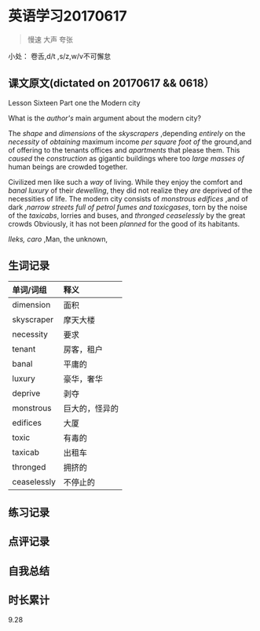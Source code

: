 # 英语学习20170617

> 慢速 大声 夸张

小处： 卷舌,d/t ,s/z,w/v不可懈怠

## 课文原文(dictated on 20170617 && 0618）

Lesson Sixteen  Part one the Modern city 

What is the _author's_ main argument about the modern city?


The _shape_ and _dimensions_ of the _skyscrapers_ ,depending _entirely_ on the _necessity_ of _obtaining_  maximum income _per square_  _foot of_ the ground,and of offering to the tenants offices and _apartments_ that please them.
This _caused_ the _construction_ as gigantic buildings where too _large masses of_  human beings are crowded together.

Civilized men like such a _way_ of living.
While they enjoy the comfort and _banal_ _luxury_ of their _dewelling_, they did not realize they _are_ deprived of the necessities  of life.
The modern city consists of _monstrous edifices_ ,and of dark ,_narrow streets full of petrol fumes and toxicgases_, torn by the noise of the _taxicabs_, lorries and buses, and _thronged ceaselessly_ by the great crowds
Obviously, it has not been _planned_ for the good of its habitants.

_Ileks, caro_ ,Man, the unknown,

## 生词记录
| 单词/词组 | 释义  |
| :-----| :------|
| dimension | 面积 |
| skyscraper | 摩天大楼 |
| necessity | 要求 |
| tenant | 房客，租户 |
| banal | 平庸的 |
| luxury | 豪华，奢华 |
| deprive| 剥夺 |
| monstrous | 巨大的，怪异的 |
| edifices | 大厦 |
| toxic | 有毒的 |
| taxicab | 出租车 |
| thronged | 拥挤的 |
| ceaselessly | 不停止的 | 



## 练习记录

## 点评记录

## 自我总结

## 时长累计
9.28
